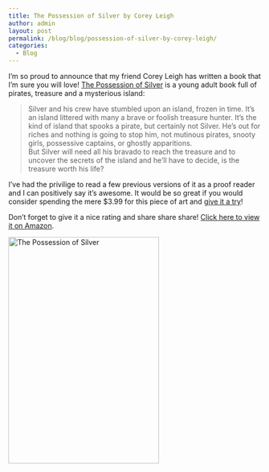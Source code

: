 ```yaml
---
title: The Possession of Silver by Corey Leigh
author: admin
layout: post
permalink: /blog/blog/possession-of-silver-by-corey-leigh/
categories:
  - Blog
---
```

I&#8217;m so proud to announce that my friend Corey Leigh has written a book that I&#8217;m sure you will love! <a href="http://amzn.com/B00J301WIW" target="_blank">The Possession of Silver</a> is a young adult book full of pirates, treasure and a mysterious island:

> Silver and his crew have stumbled upon an island, frozen in time. It’s an island littered with many a brave or foolish treasure hunter. It’s the kind of island that spooks a pirate, but certainly not Silver. He’s out for riches and nothing is going to stop him, not mutinous pirates, snooty girls, possessive captains, or ghostly apparitions.  
> But Silver will need all his bravado to reach the treasure and to uncover the secrets of the island and he’ll have to decide, is the treasure worth his life?

I&#8217;ve had the privilige to read a few previous versions of it as a proof reader and I can positively say it&#8217;s awesome. It would be so great if you would consider spending the mere $3.99 for this piece of art and <a href="http://amzn.com/B00J301WIW" target="_blank">give it a try</a>!

Don&#8217;t forget to give it a nice rating and share share share! <a href="http://amzn.com/B00J301WIW" target="_blank">Click here to view it on Amazon</a>.

<a href="http://amzn.com/B00J301WIW" target="_blank"><img src="{{ site.baseurl }}/img/wp-uploads/2014/03/silver-cover-web.jpg" alt="The Possession of Silver" width="300" height="450" class="aligncenter size-full wp-image-279" /></a>